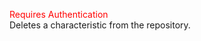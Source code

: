 <span style="color:red">Requires Authentication</span>  
Deletes a characteristic from the repository.
